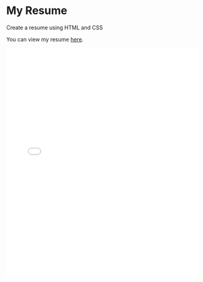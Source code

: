# My Resume
Create a resume using HTML and CSS

You can view my resume [here](./Resume.pdf).

<embed src="./Resume.pdf" type="application/pdf" width="100%" height="600px" />
